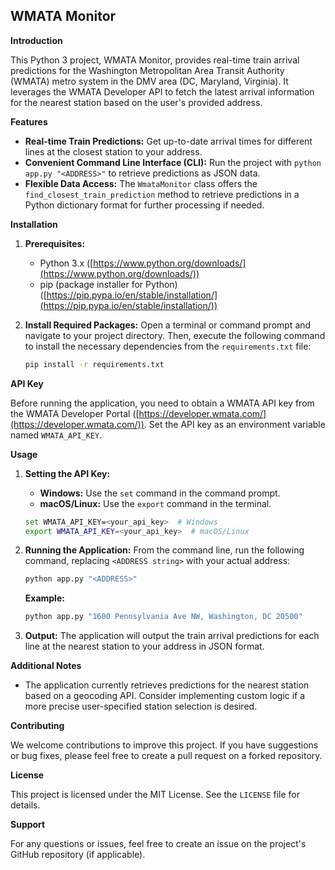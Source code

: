 ## WMATA Monitor

**Introduction**

This Python 3 project, WMATA Monitor, provides real-time train arrival predictions for the Washington Metropolitan Area Transit Authority (WMATA) metro system in the DMV area (DC, Maryland, Virginia). It leverages the WMATA Developer API to fetch the latest arrival information for the nearest station based on the user's provided address.

**Features**

* **Real-time Train Predictions:** Get up-to-date arrival times for different lines at the closest station to your address.
* **Convenient Command Line Interface (CLI):** Run the project with `python app.py "<ADDRESS>"` to retrieve predictions as JSON data.
* **Flexible Data Access:** The `WmataMonitor` class offers the `find_closest_train_prediction` method to retrieve predictions in a Python dictionary format for further processing if needed.

**Installation**

1. **Prerequisites:**
   - Python 3.x ([https://www.python.org/downloads/](https://www.python.org/downloads/))
   - pip (package installer for Python) ([https://pip.pypa.io/en/stable/installation/](https://pip.pypa.io/en/stable/installation/))

2. **Install Required Packages:**
   Open a terminal or command prompt and navigate to your project directory. Then, execute the following command to install the necessary dependencies from the `requirements.txt` file:

   ```bash
   pip install -r requirements.txt
   ```

**API Key**

Before running the application, you need to obtain a WMATA API key from the WMATA Developer Portal ([https://developer.wmata.com/](https://developer.wmata.com/)). Set the API key as an environment variable named `WMATA_API_KEY`.

**Usage**

1. **Setting the API Key:**
   - **Windows:** Use the `set` command in the command prompt.
   - **macOS/Linux:** Use the `export` command in the terminal.

   ```bash
   set WMATA_API_KEY=<your_api_key>  # Windows
   export WMATA_API_KEY=<your_api_key>  # macOS/Linux
   ```

2. **Running the Application:**
   From the command line, run the following command, replacing `<ADDRESS string>` with your actual address:

   ```bash
   python app.py "<ADDRESS>"
   ```

   **Example:**

   ```bash
   python app.py "1600 Pennsylvania Ave NW, Washington, DC 20500"
   ```

3. **Output:**
   The application will output the train arrival predictions for each line at the nearest station to your address in JSON format.


**Additional Notes**

* The application currently retrieves predictions for the nearest station based on a geocoding API. Consider implementing custom logic if a more precise user-specified station selection is desired.

**Contributing**

We welcome contributions to improve this project. If you have suggestions or bug fixes, please feel free to create a pull request on a forked repository.

**License**

This project is licensed under the MIT License. See the `LICENSE` file for details.

**Support**

For any questions or issues, feel free to create an issue on the project's GitHub repository (if applicable).

